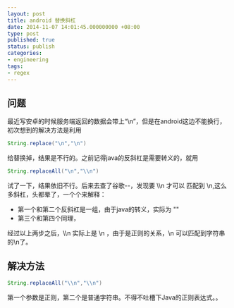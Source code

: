 ```yaml
---
layout: post
title: android 替换斜杠
date: 2014-11-07 14:01:45.000000000 +08:00
type: post
published: true
status: publish
categories:
- engineering
tags:
- regex
---
```

## 问题
最近写安卓的时候服务端返回的数据会带上“\n”，但是在android这边不能换行，初次想到的解决方法是利用

```java
String.replace("\n","\n")
```

给替换掉，结果是不行的。之前记得java的反斜杠是需要转义的，就用

```java
String.replaceAll("\n","\\n")
```

试了一下，结果依旧不行。后来去查了谷歌--，发现要 \\\\n 才可以 匹配到 \n,这么多斜杠，头都晕了，一个个来解释：
+ 第一个和第二个反斜杠是一组，由于java的转义，实际为 "\"
+ 第三个和第四个同理，

经过以上两步之后，\\\\n 实际上是 \\n ，由于是正则的关系，\\n 可以匹配到字符串的\n了。

## 解决方法
```java
String.replaceAll("\\n","\\n")
```

第一个参数是正则，第二个是普通字符串。不得不吐槽下Java的正则表达式。。